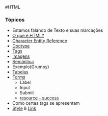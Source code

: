 #HTML

### Tópicos
* Estamos falando de Texto e suas marcações
* [O que é HTML?](https://developer.mozilla.org/pt-BR/docs/Aprender/Getting_started_with_the_web/HTML_basico#Ent%C3%A3o_o_que_%C3%A9_realmente_o_HTML)
* [Character Entity Reference](https://www.w3.org/MarkUp/html3/latin1.html)
* [Doctype](https://developer.mozilla.org/pt-BR/docs/Glossario/Doctype)
* [Tags](https://developer.mozilla.org/pt-BR/docs/Aprender/Getting_started_with_the_web/HTML_basico#Marcando_o_texto)
* [Imagens](https://developer.mozilla.org/pt-BR/docs/Aprender/Getting_started_with_the_web/HTML_basico#Imagens)
* [Semântica](https://developer.mozilla.org/pt-BR/docs/Learn/HTML/Multimedia_and_embedding/Images_in_HTML#Annotating_images_with_figures_and_figure_captions)
* Exemplo(Grumpy)
* [Tabelas](https://developer.mozilla.org/pt-BR/docs/Learn/HTML/Tables/Basics)
* [Forms](https://developer.mozilla.org/pt-BR/docs/Learn/HTML/Forms/Your_first_HTML_form)
    * Label
    * Input
    * Submit
    * [resource - success](http://www.mocky.io/v2/5a9334003100006600ab0a1b)
* Como certas tags se apresentam
* [Style](https://developer.mozilla.org/pt-BR/docs/Web/HTML/Element/style) & [Link](https://developer.mozilla.org/pt-BR/docs/Web/HTML/Element/link)